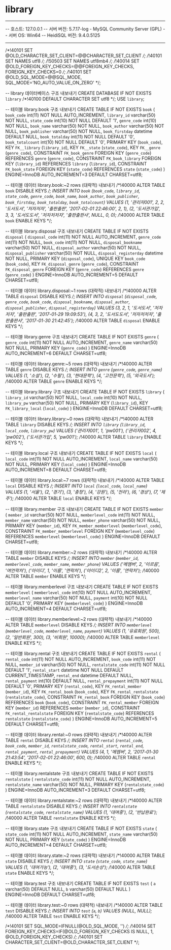 # library
-- --------------------------------------------------------
-- 호스트:                          127.0.0.1
-- 서버 버전:                        5.7.17-log - MySQL Community Server (GPL)
-- 서버 OS:                        Win64
-- HeidiSQL 버전:                  9.4.0.5125
-- --------------------------------------------------------

/*!40101 SET @OLD_CHARACTER_SET_CLIENT=@@CHARACTER_SET_CLIENT */;
/*!40101 SET NAMES utf8 */;
/*!50503 SET NAMES utf8mb4 */;
/*!40014 SET @OLD_FOREIGN_KEY_CHECKS=@@FOREIGN_KEY_CHECKS, FOREIGN_KEY_CHECKS=0 */;
/*!40101 SET @OLD_SQL_MODE=@@SQL_MODE, SQL_MODE='NO_AUTO_VALUE_ON_ZERO' */;


-- library 데이터베이스 구조 내보내기
CREATE DATABASE IF NOT EXISTS `library` /*!40100 DEFAULT CHARACTER SET utf8 */;
USE `library`;

-- 테이블 library.book 구조 내보내기
CREATE TABLE IF NOT EXISTS `book` (
  `book_code` int(11) NOT NULL AUTO_INCREMENT,
  `library_id` varchar(50) NOT NULL,
  `state_code` int(10) NOT NULL DEFAULT '1',
  `genre_code` int(10) NOT NULL,
  `book_name` varchar(50) NOT NULL,
  `book_author` varchar(50) NOT NULL,
  `book_publisher` varchar(50) NOT NULL,
  `book_firstday` datetime DEFAULT NULL,
  `book_totalday` int(11) NOT NULL DEFAULT '0',
  `book_totalcount` int(10) NOT NULL DEFAULT '0',
  PRIMARY KEY (`book_code`),
  KEY `FK__library` (`library_id`),
  KEY `FK__state` (`state_code`),
  KEY `FK__genre` (`genre_code`),
  CONSTRAINT `FK_book_genre` FOREIGN KEY (`genre_code`) REFERENCES `genre` (`genre_code`),
  CONSTRAINT `FK_book_library` FOREIGN KEY (`library_id`) REFERENCES `library` (`library_id`),
  CONSTRAINT `FK_book_state` FOREIGN KEY (`state_code`) REFERENCES `state` (`state_code`)
) ENGINE=InnoDB AUTO_INCREMENT=3 DEFAULT CHARSET=utf8;

-- 테이블 데이터 library.book:~2 rows (대략적) 내보내기
/*!40000 ALTER TABLE `book` DISABLE KEYS */;
INSERT INTO `book` (`book_code`, `library_id`, `state_code`, `genre_code`, `book_name`, `book_author`, `book_publisher`, `book_firstday`, `book_totalday`, `book_totalcount`) VALUES
	(1, '관리자001', 2, 2, '도서도서', '저자저자', '출판출판', '2017-02-01 22:46:00', 2, 1),
	(2, '도서관가입', 3, 3, '도서도도서', '저자저저자', '출판출판사', NULL, 0, 0);
/*!40000 ALTER TABLE `book` ENABLE KEYS */;

-- 테이블 library.disposal 구조 내보내기
CREATE TABLE IF NOT EXISTS `disposal` (
  `disposal_code` int(11) NOT NULL AUTO_INCREMENT,
  `genre_code` int(11) NOT NULL,
  `book_code` int(11) NOT NULL,
  `disposal_bookname` varchar(50) NOT NULL,
  `disposal_author` varchar(50) NOT NULL,
  `disposal_publisher` varchar(50) NOT NULL,
  `disposal_registerday` datetime NOT NULL,
  PRIMARY KEY (`disposal_code`),
  UNIQUE KEY `book_code` (`book_code`),
  KEY `FK_disposal_genre` (`genre_code`),
  CONSTRAINT `FK_disposal_genre` FOREIGN KEY (`genre_code`) REFERENCES `genre` (`genre_code`)
) ENGINE=InnoDB AUTO_INCREMENT=5 DEFAULT CHARSET=utf8;

-- 테이블 데이터 library.disposal:~1 rows (대략적) 내보내기
/*!40000 ALTER TABLE `disposal` DISABLE KEYS */;
INSERT INTO `disposal` (`disposal_code`, `genre_code`, `book_code`, `disposal_bookname`, `disposal_author`, `disposal_publisher`, `disposal_registerday`) VALUES
	(3, 2, 1, '도서도서', '저자저자', '출판출판', '2017-01-29 19:09:53'),
	(4, 3, 2, '도서도도서', '저자저저자', '출판출판사', '2017-01-30 21:42:45');
/*!40000 ALTER TABLE `disposal` ENABLE KEYS */;

-- 테이블 library.genre 구조 내보내기
CREATE TABLE IF NOT EXISTS `genre` (
  `genre_code` int(11) NOT NULL AUTO_INCREMENT,
  `genre_name` varchar(50) NOT NULL,
  PRIMARY KEY (`genre_code`)
) ENGINE=InnoDB AUTO_INCREMENT=6 DEFAULT CHARSET=utf8;

-- 테이블 데이터 library.genre:~5 rows (대략적) 내보내기
/*!40000 ALTER TABLE `genre` DISABLE KEYS */;
INSERT INTO `genre` (`genre_code`, `genre_name`) VALUES
	(1, '소설'),
	(2, '수필'),
	(3, '현대문학'),
	(4, '고전문학'),
	(5, '외국도서');
/*!40000 ALTER TABLE `genre` ENABLE KEYS */;

-- 테이블 library.library 구조 내보내기
CREATE TABLE IF NOT EXISTS `library` (
  `library_id` varchar(50) NOT NULL,
  `local_code` int(10) NOT NULL,
  `library_pw` varchar(50) NOT NULL,
  PRIMARY KEY (`library_id`),
  KEY `FK_library_local` (`local_code`)
) ENGINE=InnoDB DEFAULT CHARSET=utf8;

-- 테이블 데이터 library.library:~0 rows (대략적) 내보내기
/*!40000 ALTER TABLE `library` DISABLE KEYS */;
INSERT INTO `library` (`library_id`, `local_code`, `library_pw`) VALUES
	('관리자001', 1, 'pw001'),
	('관리자002', 4, 'pw002'),
	('도서관가입', 5, 'pw001');
/*!40000 ALTER TABLE `library` ENABLE KEYS */;

-- 테이블 library.local 구조 내보내기
CREATE TABLE IF NOT EXISTS `local` (
  `local_code` int(11) NOT NULL AUTO_INCREMENT,
  `local_name` varchar(50) NOT NULL,
  PRIMARY KEY (`local_code`)
) ENGINE=InnoDB AUTO_INCREMENT=8 DEFAULT CHARSET=utf8;

-- 테이블 데이터 library.local:~7 rows (대략적) 내보내기
/*!40000 ALTER TABLE `local` DISABLE KEYS */;
INSERT INTO `local` (`local_code`, `local_name`) VALUES
	(1, '서울'),
	(2, '경기'),
	(3, '충청'),
	(4, '강원'),
	(5, '전라'),
	(6, '경상'),
	(7, '제주');
/*!40000 ALTER TABLE `local` ENABLE KEYS */;

-- 테이블 library.member 구조 내보내기
CREATE TABLE IF NOT EXISTS `member` (
  `member_id` varchar(50) NOT NULL,
  `memberlevel_code` int(11) NOT NULL,
  `member_name` varchar(50) NOT NULL,
  `member_phone` varchar(50) NOT NULL,
  PRIMARY KEY (`member_id`),
  KEY `FK_member_memberlevel` (`memberlevel_code`),
  CONSTRAINT `FK_member_memberlevel` FOREIGN KEY (`memberlevel_code`) REFERENCES `memberlevel` (`memberlevel_code`)
) ENGINE=InnoDB DEFAULT CHARSET=utf8;

-- 테이블 데이터 library.member:~2 rows (대략적) 내보내기
/*!40000 ALTER TABLE `member` DISABLE KEYS */;
INSERT INTO `member` (`member_id`, `memberlevel_code`, `member_name`, `member_phone`) VALUES
	('메엠버', 2, '이르음', '여언락처'),
	('아이디', 1, '이름', '연락처'),
	('아이디2', 2, '이름', '연락처');
/*!40000 ALTER TABLE `member` ENABLE KEYS */;

-- 테이블 library.memberlevel 구조 내보내기
CREATE TABLE IF NOT EXISTS `memberlevel` (
  `memberlevel_code` int(10) NOT NULL AUTO_INCREMENT,
  `memberlevel_name` varchar(50) NOT NULL,
  `payment` int(10) NOT NULL DEFAULT '0',
  PRIMARY KEY (`memberlevel_code`)
) ENGINE=InnoDB AUTO_INCREMENT=4 DEFAULT CHARSET=utf8;

-- 테이블 데이터 library.memberlevel:~2 rows (대략적) 내보내기
/*!40000 ALTER TABLE `memberlevel` DISABLE KEYS */;
INSERT INTO `memberlevel` (`memberlevel_code`, `memberlevel_name`, `payment`) VALUES
	(1, '유료회원', 500),
	(2, '일반회원', 300),
	(3, '비회원', 10000);
/*!40000 ALTER TABLE `memberlevel` ENABLE KEYS */;

-- 테이블 library.rental 구조 내보내기
CREATE TABLE IF NOT EXISTS `rental` (
  `rental_code` int(11) NOT NULL AUTO_INCREMENT,
  `book_code` int(11) NOT NULL,
  `member_id` varchar(50) NOT NULL,
  `rentalstate_code` int(11) NOT NULL DEFAULT '1',
  `rental_start` datetime NOT NULL DEFAULT CURRENT_TIMESTAMP,
  `rental_end` datetime DEFAULT NULL,
  `rental_payment` int(10) DEFAULT NULL,
  `rental_prepayment` int(11) NOT NULL DEFAULT '0',
  PRIMARY KEY (`rental_code`),
  KEY `FK_rental_member` (`member_id`),
  KEY `FK_rental_book` (`book_code`),
  KEY `FK_rental_rentalstate` (`rentalstate_code`),
  CONSTRAINT `FK_rental_book` FOREIGN KEY (`book_code`) REFERENCES `book` (`book_code`),
  CONSTRAINT `FK_rental_member` FOREIGN KEY (`member_id`) REFERENCES `member` (`member_id`),
  CONSTRAINT `FK_rental_rentalstate` FOREIGN KEY (`rentalstate_code`) REFERENCES `rentalstate` (`rentalstate_code`)
) ENGINE=InnoDB AUTO_INCREMENT=5 DEFAULT CHARSET=utf8;

-- 테이블 데이터 library.rental:~0 rows (대략적) 내보내기
/*!40000 ALTER TABLE `rental` DISABLE KEYS */;
INSERT INTO `rental` (`rental_code`, `book_code`, `member_id`, `rentalstate_code`, `rental_start`, `rental_end`, `rental_payment`, `rental_prepayment`) VALUES
	(4, 1, '메엠버', 2, '2017-01-30 21:43:54', '2017-02-01 22:46:00', 600, 0);
/*!40000 ALTER TABLE `rental` ENABLE KEYS */;

-- 테이블 library.rentalstate 구조 내보내기
CREATE TABLE IF NOT EXISTS `rentalstate` (
  `rentalstate_code` int(11) NOT NULL AUTO_INCREMENT,
  `rentalstate_name` varchar(50) NOT NULL,
  PRIMARY KEY (`rentalstate_code`)
) ENGINE=InnoDB AUTO_INCREMENT=3 DEFAULT CHARSET=utf8;

-- 테이블 데이터 library.rentalstate:~2 rows (대략적) 내보내기
/*!40000 ALTER TABLE `rentalstate` DISABLE KEYS */;
INSERT INTO `rentalstate` (`rentalstate_code`, `rentalstate_name`) VALUES
	(1, '대여중'),
	(2, '반납완료');
/*!40000 ALTER TABLE `rentalstate` ENABLE KEYS */;

-- 테이블 library.state 구조 내보내기
CREATE TABLE IF NOT EXISTS `state` (
  `state_code` int(11) NOT NULL AUTO_INCREMENT,
  `state_name` varchar(50) NOT NULL,
  PRIMARY KEY (`state_code`)
) ENGINE=InnoDB AUTO_INCREMENT=4 DEFAULT CHARSET=utf8;

-- 테이블 데이터 library.state:~2 rows (대략적) 내보내기
/*!40000 ALTER TABLE `state` DISABLE KEYS */;
INSERT INTO `state` (`state_code`, `state_name`) VALUES
	(1, '대여가능'),
	(2, '대여중'),
	(3, '도서손상');
/*!40000 ALTER TABLE `state` ENABLE KEYS */;

-- 테이블 library.test 구조 내보내기
CREATE TABLE IF NOT EXISTS `test` (
  `a` varchar(50) DEFAULT NULL,
  `b` varchar(50) DEFAULT NULL
) ENGINE=InnoDB DEFAULT CHARSET=utf8;

-- 테이블 데이터 library.test:~0 rows (대략적) 내보내기
/*!40000 ALTER TABLE `test` DISABLE KEYS */;
INSERT INTO `test` (`a`, `b`) VALUES
	(NULL, NULL);
/*!40000 ALTER TABLE `test` ENABLE KEYS */;

/*!40101 SET SQL_MODE=IFNULL(@OLD_SQL_MODE, '') */;
/*!40014 SET FOREIGN_KEY_CHECKS=IF(@OLD_FOREIGN_KEY_CHECKS IS NULL, 1, @OLD_FOREIGN_KEY_CHECKS) */;
/*!40101 SET CHARACTER_SET_CLIENT=@OLD_CHARACTER_SET_CLIENT */;
